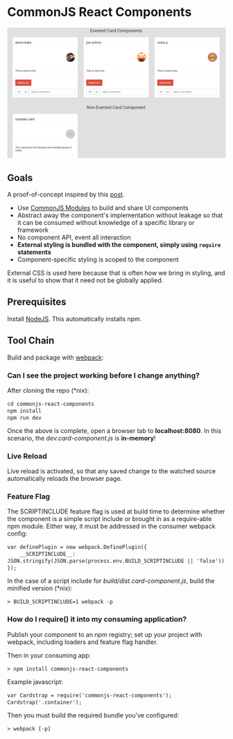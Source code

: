 # CommonJS React Components

![Image](screenshot.png?raw=true "screenshot")

## Goals

A proof-of-concept inspired by this [post](http://simonsmith.io/writing-react-components-as-commonjs-modules/).

- Use [CommonJS Modules](https://www.safaribooksonline.com/library/view/learning-javascript-design/9781449334840/ch11s03.html) 
to build and share UI components
- Abstract away the component's implementation without leakage so that it can be consumed without knowledge of a 
specific library or framework
- No component API, event all interaction
- **External styling is bundled with the component, simply using `require` statements**
- Component-specific styling is scoped to the component

External CSS is used here because that is often how we bring in styling, and it is useful to show that it need not be 
globally applied.

## Prerequisites

Install [NodeJS](http://nodejs.org/download/). This automatically installs npm.

## Tool Chain

Build and package with 
[webpack](http://christianalfoni.github.io/javascript/2014/12/13/did-you-know-webpack-and-react-is-awesome.html):

### Can I see the project working before I change anything?

After cloning the repo (\*nix):

    cd commonjs-react-components
    npm install
    npm run dev

Once the above is complete, open a browser tab to **localhost:8080**. In this scenario, the _dev.card-component.js_ is 
**in-memory**!

### Live Reload

Live reload is activated, so that any saved change to the watched source automatically reloads the browser page.

### Feature Flag

The SCRIPTINCLUDE feature flag is used at build time to determine whether the component is a simple script include or 
brought in as a require-able npm module. Either way, it must be addressed in the consumer webpack config:

    var definePlugin = new webpack.DefinePlugin({
        __SCRIPTINCLUDE__: JSON.stringify(JSON.parse(process.env.BUILD_SCRIPTINCLUDE || 'false'))
    });
    
In the case of a script include for _build/dist.card-component.js_, build the minified version (\*nix):

    > BUILD_SCRIPTINCLUDE=1 webpack -p

### How do I require() it into my consuming application?

Publish your component to an npm registry; set up your project with webpack, including loaders and feature flag handler.
    
Then in your consuming app:
 
    > npm install commonjs-react-components

Example javascript:

    var Cardstrap = require('commonjs-react-components');
    Cardstrap('.container');
    
Then you must build the required bundle you've configured:

    > webpack [-p]
